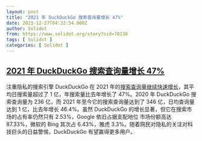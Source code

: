 ```yaml
---
layout: post
title: "2021 年 DuckDuckGo 搜索查询量增长 47%"
date: 2021-12-27T04:32:54.000Z
author: Solidot
from: https://www.solidot.org/story?sid=70138
tags: [ Solidot ]
categories: [ Solidot ]
---
```

<!--1640579574000-->
[2021 年 DuckDuckGo 搜索查询量增长 47%](https://www.solidot.org/story?sid=70138)
------

<div>
注重隐私的搜索引擎 DuckDuckGo 在 2021 年的<a href="https://www.bleepingcomputer.com/news/technology/privacy-focused-search-engine-duckduckgo-grew-by-46-percent-in-2021/" target="_blank">搜索查询量继续快速增长</a>，其平均日搜索量超过了 1 亿，年搜索量比去年增长了 47%。2020 年 DuckDuckGo 搜索查询量为 236 亿，而 2021 年至今它的搜索查询量达到了 346 亿，日均查询量达到 1 亿，比去年增长 46.4%。虽然 DuckDuckGo 的增长显著，但它在搜索市场的占有率仍然只有 2.53%，Google 依旧占据支配地位 市场份额高达 87.33%，微软的 Bing 其次占 6.43%，雅虎 3.3%。随着网民对隐私的关注对科技巨头的日益警惕，DuckDuckGo 有望赢得更多用户。
</div>
